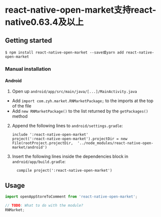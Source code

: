 
# react-native-open-market支持react-native0.63.4及以上

## Getting started

`$ npm install react-native-open-market --save或yarn add react-native-open-market`

### Manual installation


#### Android

1. Open up `android/app/src/main/java/[...]/MainActivity.java`
  - Add `import com.zyh.market.RNMarketPackage;` to the imports at the top of the file
  - Add `new RNMarketPackage()` to the list returned by the `getPackages()` method
2. Append the following lines to `android/settings.gradle`:
  	```
  	include ':react-native-open-market'
  	project(':react-native-open-market').projectDir = new File(rootProject.projectDir, 	'../node_modules/react-native-open-market/android')
  	```
3. Insert the following lines inside the dependencies block in `android/app/build.gradle`:
  	```
      compile project(':react-native-open-market')
  	```


## Usage
```javascript
import openAppStoreToComment from 'react-native-open-market';

// TODO: What to do with the module?
RNMarket;
```
  